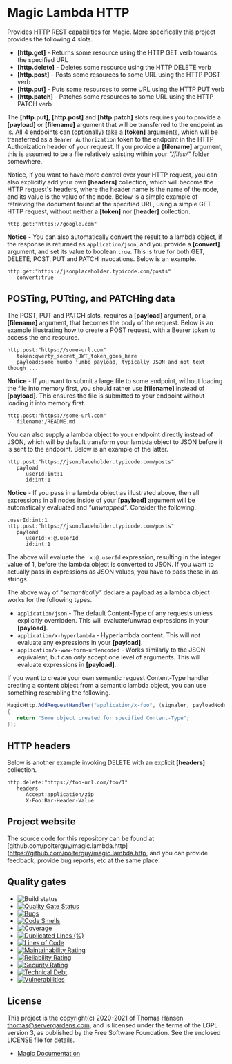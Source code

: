 
# Magic Lambda HTTP

Provides HTTP REST capabilities for Magic. More specifically this project provides the following 4 slots.

* __[http.get]__ - Returns some resource using the HTTP GET verb towards the specified URL
* __[http.delete]__ - Deletes some resource using the HTTP DELETE verb
* __[http.post]__ - Posts some resources to some URL using the HTTP POST verb
* __[http.put]__ - Puts some resources to some URL using the HTTP PUT verb
* __[http.patch]__ - Patches some resources to some URL using the HTTP PATCH verb

The __[http.put]__, __[http.post]__ and __[http.patch]__ slots requires you to provide a __[payload]__
or __[filename]__ argument that will be transferred to the endpoint as is. All 4 endpoints can (optionally)
take a __[token]__ arguments, which will be transferred as a `Bearer Authorization` token to the endpoint
in the HTTP Authorization header of your request. If you provide a __[filename]__ argument, this is assumed
to be a file relatively existing within your _"/files/"_ folder somewhere.

Notice, if you want to have more control over your HTTP request, you can also explicitly add your own
**[headers]** collection, which will become the HTTP request's headers, where the header name is the name
of the node, and its value is the value of the node. Below is a simple example of retrieving the document
found at the specified URL, using a simple GET HTTP request, without neither a **[token]** nor **[header]**
collection.

```
http.get:"https://google.com"
```

**Notice** - You can also automatically convert the result to a lambda object, if the response is returned
as `application/json`, and you provide a **[convert]** argument, and set its value to boolean `true`. This
is true for both GET, DELETE, POST, PUT and PATCH invocations. Below is an example.

```
http.get:"https://jsonplaceholder.typicode.com/posts"
   convert:true
```

## POSTing, PUTting, and PATCHing data

The POST, PUT and PATCH slots, requires a **[payload]** argument, or a **[filename]** argument,
that becomes the body of the request. Below is an example illustrating how to create a POST request, with
a Bearer token to access the end resource.

```
http.post:"https://some-url.com"
   token:qwerty_secret_JWT_token_goes_here
   payload:some mumbo jumbo payload, typically JSON and not text though ...
```

**Notice** - If you want to submit a large file to some endpoint, without loading the file into memory
first, you should rather use **[filename]** instead of **[payload]**. This ensures the file is submitted
to your endpoint without loading it into memory first.

```
http.post:"https://some-url.com"
   filename:/README.md
```

You can also supply a lambda object to your endpoint directly instead of JSON, which will by default
transform your lambda object to JSON before it is sent to the endpoint. Below is an example of the latter.

```
http.post:"https://jsonplaceholder.typicode.com/posts"
   payload
      userId:int:1
      id:int:1
```

**Notice** - If you pass in a lambda object as illustrated above, then all expressions in all nodes inside
of your **[payload]** argument will be automatically evaluated and _"unwrapped"_. Consider the following.

```
.userId:int:1
http.post:"https://jsonplaceholder.typicode.com/posts"
   payload
      userId:x:@.userId
      id:int:1
```

The above will evaluate the `:x:@.userId` expression, resulting in the integer value of 1, before the lambda
object is converted to JSON. If you want to actually pass in expressions as JSON values, you have to pass
these in as strings.

The above way of _"semantically"_ declare a payload as a lambda object works for the following types.

* `application/json` - The default Content-Type of any requests unless explicitly overridden. This will evaluate/unwrap expressions in your **[payload]**.
* `application/x-hyperlambda` - Hyperlambda content. This will _not_ evaluate any expressions in your **[payload]**.
* `application/x-www-form-urlencoded` - Works similarly to the JSON equivalent, but can _only_ accept one level of arguments. This will evaluate expressions in **[payload]**.

If you want to create your own semantic request Content-Type handler creating a content object from a semantic lambda object,
you can use something resembling the following.

```csharp
MagicHttp.AddRequestHandler("application/x-foo", (signaler, payloadNode, slotName) =>
{
   return "Some object created for specified Content-Type";
});
```

## HTTP headers

Below is another example invoking DELETE with an explicit **[headers]** collection.

```
http.delete:"https://foo-url.com/foo/1"
   headers
      Accept:application/zip
      X-Foo:Bar-Header-Value
```

## Project website

The source code for this repository can be found at [github.com/polterguy/magic.lambda.http](https://github.com/polterguy/magic.lambda.http,
and you can provide feedback, provide bug reports, etc at the same place.

## Quality gates

- ![Build status](https://github.com/polterguy/magic.lambda.http/actions/workflows/build.yaml/badge.svg)
- [![Quality Gate Status](https://sonarcloud.io/api/project_badges/measure?project=polterguy_magic.lambda.http&metric=alert_status)](https://sonarcloud.io/dashboard?id=polterguy_magic.lambda.http)
- [![Bugs](https://sonarcloud.io/api/project_badges/measure?project=polterguy_magic.lambda.http&metric=bugs)](https://sonarcloud.io/dashboard?id=polterguy_magic.lambda.http)
- [![Code Smells](https://sonarcloud.io/api/project_badges/measure?project=polterguy_magic.lambda.http&metric=code_smells)](https://sonarcloud.io/dashboard?id=polterguy_magic.lambda.http)
- [![Coverage](https://sonarcloud.io/api/project_badges/measure?project=polterguy_magic.lambda.http&metric=coverage)](https://sonarcloud.io/dashboard?id=polterguy_magic.lambda.http)
- [![Duplicated Lines (%)](https://sonarcloud.io/api/project_badges/measure?project=polterguy_magic.lambda.http&metric=duplicated_lines_density)](https://sonarcloud.io/dashboard?id=polterguy_magic.lambda.http)
- [![Lines of Code](https://sonarcloud.io/api/project_badges/measure?project=polterguy_magic.lambda.http&metric=ncloc)](https://sonarcloud.io/dashboard?id=polterguy_magic.lambda.http)
- [![Maintainability Rating](https://sonarcloud.io/api/project_badges/measure?project=polterguy_magic.lambda.http&metric=sqale_rating)](https://sonarcloud.io/dashboard?id=polterguy_magic.lambda.http)
- [![Reliability Rating](https://sonarcloud.io/api/project_badges/measure?project=polterguy_magic.lambda.http&metric=reliability_rating)](https://sonarcloud.io/dashboard?id=polterguy_magic.lambda.http)
- [![Security Rating](https://sonarcloud.io/api/project_badges/measure?project=polterguy_magic.lambda.http&metric=security_rating)](https://sonarcloud.io/dashboard?id=polterguy_magic.lambda.http)
- [![Technical Debt](https://sonarcloud.io/api/project_badges/measure?project=polterguy_magic.lambda.http&metric=sqale_index)](https://sonarcloud.io/dashboard?id=polterguy_magic.lambda.http)
- [![Vulnerabilities](https://sonarcloud.io/api/project_badges/measure?project=polterguy_magic.lambda.http&metric=vulnerabilities)](https://sonarcloud.io/dashboard?id=polterguy_magic.lambda.http)

## License

This project is the copyright(c) 2020-2021 of Thomas Hansen thomas@servergardens.com, and is licensed under the terms
of the LGPL version 3, as published by the Free Software Foundation. See the enclosed LICENSE file for details.

* [Magic Documentation](https://polterguy.github.io/)
